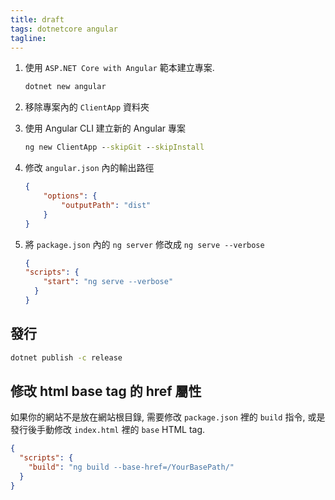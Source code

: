 ```yaml
---
title: draft
tags: dotnetcore angular
tagline: 
---
```


1. 使用 `ASP.NET Core with Angular` 範本建立專案.

    ```cmd
    dotnet new angular
    ```

1. 移除專案內的 `ClientApp` 資料夾

1. 使用 Angular CLI 建立新的 Angular 專案

    ```cmd
    ng new ClientApp --skipGit --skipInstall
    ```

1. 修改 `angular.json` 內的輸出路徑

    ```json
    {
        "options": {
            "outputPath": "dist"
        }
    }
    ```

1. 將 `package.json` 內的 `ng server` 修改成 `ng serve --verbose`

    ```json
    {
    "scripts": {
        "start": "ng serve --verbose"
      }
    }
    ```

## 發行

```cmd
dotnet publish -c release
```

## 修改 html base tag 的 href 屬性

如果你的網站不是放在網站根目錄, 需要修改 `package.json` 裡的 `build` 指令, 或是發行後手動修改 `index.html` 裡的 `base` HTML tag.

```json
{
  "scripts": {
    "build": "ng build --base-href=/YourBasePath/"
  }
}
```
